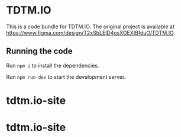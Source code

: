 
  # TDTM.IO

  This is a code bundle for TDTM.IO. The original project is available at https://www.figma.com/design/T2xSbLElD4osXOEXIBfduO/TDTM.IO.

  ## Running the code

  Run `npm i` to install the dependencies.

  Run `npm run dev` to start the development server.
  # tdtm.io-site
# tdtm.io-site
